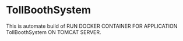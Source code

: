 # TollBoothSystem
This is automate build 
of RUN DOCKER CONTAINER 
FOR APPLICATION TollBoothSystem 
ON TOMCAT SERVER. 
